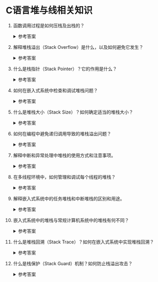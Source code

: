 C语言堆与线相关知识
===

1. 函数调用过程是如何压栈及出栈的？

    <details>
      <summary>参考答案</summary>

      每个函数都有一段空间，存储其入参、本地变量及其它临时变量（如函数返回地址等），该段空间称为函数调用栈(call stack)。调用栈是一个栈数据结构，其维护由程序自行处理。
      函数调用过程的压栈、出栈的具体操作与操作系统及CPU架构相关，下面介绍一般过程：
      1. 保存寄存器中的函数返回地址（caller的下一条语句的执行地址）、栈顶地址到栈上
      2. 栈顶指针偏移（由高地址向低地址移动）
      3. 入参压栈
      4. 局部变量压栈
      5. 执行函数代码
      6. 退出时恢复caller的函数返回地址、栈顶指针地址到寄存器中

      参考资料：
      - [C语言中的"函数调用栈"一定要弄懂！](https://z.itpub.net/article/detail/50503CAA1CDDA808A925D5758BD1B0A4)
      - [call stack](https://en.wikipedia.org/wiki/Call_stack)
      - [Stack frames](https://people.cs.rutgers.edu/~pxk/419/notes/frames.html)
      - [A Guide to ARM64 / AArch64 Assembly on Linux with Shellcodes and Cryptography](https://modexp.wordpress.com/2018/10/30/arm64-assembly/)
    </details>

2. 解释堆栈溢出（Stack Overflow）是什么，以及如何避免它发生？
   <details>
      <summary>参考答案</summary>

      堆栈溢出（Stack Overflow）是一种常见的编程错误，指的是当一个程序在执行过程中使用了太多的堆栈空间，导致堆栈内存溢出，无法继续正常执行。

      堆栈溢出通常发生在以下几种情况下：

      1. 递归调用：递归函数在没有正确的终止条件或者递归深度过大的情况下，会导致堆栈溢出。每次递归调用都会创建一个新的堆栈帧，当递归深度过大时，堆栈空间会被耗尽。
      2. 大规模的局部变量：如果一个函数中定义了过多的局部变量，这些变量会占用大量的堆栈空间，导致堆栈溢出。

      为了避免堆栈溢出，可以采取以下几种措施：

      1. 优化递归算法：确保递归函数有正确的终止条件，避免无限递归。可以考虑使用迭代代替递归，或者采用尾递归优化等技术减少堆栈空间的使用。
      2. 减少局部变量的使用：尽量避免在函数中定义过多的局部变量，可以考虑将一些变量声明为全局变量或静态变量，或者使用动态内存分配（如堆内存）来存储大规模的数据。
      3. 增加堆栈空间的限制：在某些编程语言中，可以通过配置编译器或运行时环境来增加堆栈的大小限制，以便为程序提供更多的堆栈空间。
      4. 使用动态内存分配：对于需要大量内存的操作，可以考虑使用动态内存分配（如malloc或new）来分配堆内存，而不是使用堆栈空间。
      5. 代码审查和测试：进行代码审查和全面的测试，以发现潜在的堆栈溢出问题。尽早发现并修复这些问题可以避免在运行时出现堆栈溢出错误。

    </details>

3. 什么是栈指针（Stack Pointer）？它的作用是什么？
   <details>
      <summary>参考答案</summary>

      栈指针（Stack Pointer）是一种特殊的指针，用于指示程序在执行过程中的当前堆栈位置。它指向堆栈顶部或下一个可用的堆栈位置。栈指针的具体实现方式依赖于硬件架构和操作系统。

      栈指针在程序执行期间起到了关键作用，用于维护函数调用和局部变量的管理。它具有以下几个主要的作用：
      1. 函数调用：当一个函数被调用时，当前函数的返回地址和其他相关的上下文信息（如参数值等）会被推入堆栈中，栈指针会相应地向下（低地址）移动。
      2. 局部变量的分配和释放：当函数中定义局部变量时，这些变量的空间会在堆栈中被分配。栈指针会根据变量的大小移动到适当的位置来为局部变量分配内存。当函数执行完毕或局部变量不再需要时，栈指针会回退到前一个位置，释放相应的内存空间。
      3. 堆栈帧的管理：每当一个函数被调用时，一个新的堆栈帧（stack frame）会被创建并被推入堆栈中。堆栈帧包含了函数的参数、局部变量和返回地址等信息。栈指针用于定位当前堆栈帧的位置，以便正确地管理函数调用和返回。

    </details>

4. 如何在嵌入式系统中检查和调试堆栈问题？
    <details>
      <summary>参考答案</summary>

    在嵌入式系统中检查和调试堆栈问题可以采用以下方法：
    1. 使用日志和调试输出：通过在关键位置插入日志语句或调试输出语句，记录堆栈状态和相关信息，以便跟踪问题。可以使用串口输出、调试端口或其他适配的输出方式来查看日志。
    2. 堆栈监视器：某些嵌入式系统提供硬件或软件堆栈监视器。这些监视器可以实时监测堆栈的状态，包括栈指针的变化和堆栈溢出。具体实现和使用方法会根据嵌入式系统的硬件和工具链而有所不同。
    3. 断言（Assertions）：在关键位置使用断言来检查堆栈状态是否符合预期。断言是一种在代码中插入的检查语句，如果条件不满足，则会触发断言失败，进而中断程序执行，以便进行调试。
    4. 动态内存分析工具：使用适用于嵌入式系统的动态内存分析工具可以帮助检测和调试堆栈问题，例如MemCheck、Valgrind等。这些工具可以跟踪内存分配和释放操作，检测内存泄漏和堆栈溢出等问题。
    5. 静态代码分析工具：使用静态代码分析工具可以检查代码中的潜在堆栈问题，例如递归调用没有终止条件、局部变量超出作用域等。常用的静态代码分析工具包括Lint工具。
    6. 使用硬件调试器：连接硬件调试器可以提供更详细和准确的堆栈信息。通过硬件调试器，可以实时查看和修改栈指针的值，观察堆栈帧的状态，并跟踪函数调用和返回的路径。

    需要注意的是，出于信息安全考虑，第1种方法需要关注是否会涉及敏感信息及软件安全。
    </details>

5. 什么是堆栈大小（Stack Size）？如何确定适当的堆栈大小？
    <details>
      <summary>参考答案</summary>

    堆栈大小（Stack Size）是指为程序执行期间所需的堆栈空间分配的大小。堆栈用于存储函数调用、局部变量和其他相关的上下文信息。以下是确定适当的堆栈大小的一些常用方法：

    1. 了解系统需求：首先需要了解程序的需求和特性。不同的应用程序可能具有不同的堆栈需求，取决于函数调用深度、局部变量的数量和大小等因素。
    2. 静态分析：对于已经编写的程序，可以通过静态分析工具或代码审查来估计堆栈使用情况。这涉及检查函数调用和递归深度、局部变量的大小以及递归调用终止条件等。
    3. 基于经验值：经验是确定堆栈大小的重要参考。对于特定的嵌入式平台和应用程序类型，可能存在一些通用的经验值。可以向嵌入式社区、厂商文档或其他开发者寻求建议。
    4. 测试和验证：在实际运行程序之前，可以进行堆栈大小的测试和验证。可以模拟程序的典型执行路径，并监测堆栈的使用情况。如果堆栈使用接近或超过堆栈大小限制，就需要增加堆栈大小。
    5. 迭代优化：堆栈大小的确定可能需要进行多次迭代和优化。在实际运行程序后，可以监测堆栈使用情况并根据需要进行调整，以平衡堆栈大小和系统资源的利用。

    需要注意的是，堆栈大小的设置应该考虑到系统的内存限制和其他资源需求。过大的堆栈大小可能占用过多的内存，而过小的堆栈大小可能导致堆栈溢出错误。最佳的堆栈大小是根据具体的应用程序和嵌入式系统进行调整的，没有一种通用的方法适用于所有情况。因此，根据特定应用的需求和硬件平台的限制，确定适当的堆栈大小非常重要。
    </details>
    
6. 如何在编程中避免递归调用导致的堆栈溢出问题？
    <details>
      <summary>参考答案</summary>

    要在编程中避免递归调用导致的堆栈溢出问题，可以采取以下方法：
    1. `迭代替代递归`：将递归算法改写为迭代算法，使用循环结构代替递归函数的调用。迭代通常需要较少的堆栈空间，并且可以有效避免堆栈溢出问题。
    2. `尾递归优化`：如果递归函数的最后一个操作是递归调用，并且递归调用的返回值是当前函数的返回值，那么可以将递归优化为尾递归。尾递归优化可以使得递归函数在每次递归调用时重用相同的堆栈帧，从而避免堆栈溢出。
    3. `限制递归深度`：在递归函数中设置递归深度的上限，以避免无限递归导致堆栈溢出。这可以通过在递归函数中添加计数器或者使用条件判断来实现。
    4. `使用动态内存分配`：如果递归算法的堆栈深度无法预测，可以考虑使用动态内存分配来代替堆栈空间。通过使用堆上的内存，可以避免堆栈的限制。
    5. `使用迭代器或生成器`：对于一些需要遍历或处理递归数据结构的问题，可以考虑使用迭代器或生成器来实现。迭代器和生成器提供了一种迭代访问数据的方式，而不需要显式的递归调用，从而避免了堆栈溢出的问题。

    </details>
  
7. 解释中断和异常处理中堆栈的使用方式和注意事项。
    <details>
      <summary>参考答案</summary>

      在计算机系统中，中断和异常处理是处理与正常程序执行流程不同的情况的机制。在这些情况下，系统需要保存当前正在执行的程序的上下文信息，以便在处理完中断或异常后能够恢复到正常执行流程。堆栈在中断和异常处理中起着重要的作用，用于保存和恢复程序的上下文信息。

      当中断或异常发生时，处理器会自动保存当前正在执行的程序的上下文信息到堆栈中。这包括程序计数器（保存当前指令的地址）、寄存器状态和其他相关信息。然后，处理器会跳转到中断或异常处理程序，该程序会执行与中断或异常相关的操作。
      
      在处理程序执行期间，堆栈用于保存处理程序的局部变量和临时数据。这些数据可以通过堆栈指针进行访问。当处理程序完成时，处理器从堆栈中恢复先前保存的上下文信息，包括程序计数器和寄存器状态，以便继续执行被中断或异常中断的程序。
      使用堆栈进行中断和异常处理时，需要注意以下几点：
      1. `堆栈大小`：为了确保堆栈能够容纳所有需要保存的上下文信息和处理程序的局部变量，堆栈的大小应该足够大。否则，可能会发生堆栈溢出的情况，导致数据丢失或系统崩溃。
      2. `堆栈指针管理`：堆栈指针是用于访问堆栈数据的重要指针。在中断和异常处理期间，必须正确地管理堆栈指针，确保保存和恢复上下文信息的正确性。
      3. `中断和异常处理的嵌套`：当系统出现多个中断或异常同时发生时，可能会发生处理程序的嵌套执行。在这种情况下，必须正确地保存和恢复多个处理程序的上下文信息，以避免数据丢失或处理错误。
    </details>

8.  在多线程环境中，如何管理和调试每个线程的堆栈？
    <details>
      <summary>参考答案</summary>

      在多线程环境中，每个线程都有自己的堆栈，用于保存线程的局部变量和执行状态。下面是一些常用的方法和参考链接，可以帮助管理和调试每个线程的堆栈：
      1. `调试器`：使用调试器是一种常见的方法，可以管理和调试每个线程的堆栈。调试器可以让你暂停线程的执行并检查其堆栈，查看局部变量、函数调用链和执行路径。常用的调试器包括GDB（GNU Debugger）和LLDB（LLVM Debugger）等。你可以通过调试器的命令和功能来管理和分析每个线程的堆栈。
      2. `栈跟踪`：栈跟踪是一种技术，用于获取当前线程的堆栈信息。通过在代码中插入栈跟踪代码或使用栈跟踪函数，可以获取每个线程的堆栈信息并输出到日志或终端。这样可以帮助你了解每个线程的执行路径和调用关系。具体的栈跟踪方法和函数库可能会依赖于所使用的编程语言和开发环境。
      3. `性能分析工具`：性能分析工具通常提供了监测和分析多线程应用程序的功能，包括堆栈分析。这些工具可以帮助你收集线程的执行信息和堆栈信息，并提供可视化界面来分析每个线程的堆栈情况。一些常用的性能分析工具包括perf、Intel VTune、Java VisualVM等。

      参考资料：
      - [Linux Performance](https://www.brendangregg.com/linuxperf.html)
    </details>
  
9.  解释嵌入式系统中的任务堆栈和中断堆栈的区别和用途。
    <details>
      <summary>参考答案</summary>

      1. 任务堆栈（Task Stack）是用于管理嵌入式系统中任务（或线程）执行的堆栈。每个任务都有自己的任务堆栈，用于保存任务的局部变量、函数调用信息和执行状态。任务堆栈的大小通常在任务创建时指定，并根据任务的需求进行调整。任务堆栈的主要作用是支持任务之间的切换和保存任务的执行上下文，以便能够在任务切换时恢复到上一个任务的执行状态。
      2. 中断堆栈（Interrupt Stack）是用于管理处理器中断和异常处理的堆栈。当中断或异常发生时，处理器会自动切换到中断堆栈，并保存当前执行的程序的上下文信息。中断堆栈用于保存中断或异常处理程序的局部变量、函数调用信息和执行状态。与任务堆栈不同，中断堆栈的大小通常是固定的，并且由硬件或操作系统预先定义。中断堆栈的目的是支持中断处理程序的执行，并确保在处理完中断或异常后能够返回到原来的程序执行位置。

      区别：
      3. 任务堆栈用于管理任务（或线程）的执行，而中断堆栈用于处理中断和异常。
      4. 任务堆栈由操作系统或任务调度器进行管理，而中断堆栈由处理器和中断控制器进行管理。
      5. 任务堆栈的大小可变，而中断堆栈的大小通常是固定的。
    </details>

10. 嵌入式系统中的堆栈与常规计算机系统中的堆栈有何不同？
    <details>
      <summary>参考答案</summary>

      1. `大小和固定性`：嵌入式系统中的堆栈通常具有固定的大小，这是为了确保在资源受限的环境下有效地管理内存。这些固定大小的堆栈是在系统初始化时预先分配的，并且无法在运行时进行动态调整。而在常规计算机系统中，堆栈的大小通常是动态分配的，可以根据需要进行调整。
      2. `分配方式`：在嵌入式系统中，堆栈的分配通常是静态的。也就是说，每个任务或线程都会被分配一个固定大小的堆栈空间，这样可以确保每个任务都有足够的内存来保存局部变量和执行状态。而在常规计算机系统中，堆栈的分配是动态的，堆栈空间会随着函数调用的深度动态增长和收缩。
      3. `上下文切换`：嵌入式系统中的上下文切换通常是由操作系统或任务调度器进行管理。当一个任务被挂起，另一个任务开始执行时，任务的上下文信息（包括堆栈指针、寄存器状态等）会被保存和恢复。而在常规计算机系统中，上下文切换通常是由操作系统内核负责管理，包括保存和恢复堆栈、寄存器等信息。
      4. `堆栈大小限制`：由于嵌入式系统往往具有有限的资源，堆栈大小限制会更加严格。过大的堆栈可能导致内存消耗过多，而过小的堆栈可能导致堆栈溢出。因此，在嵌入式系统中需要仔细管理和配置堆栈大小，以适应系统的需求和资源限制。
    </details>

11. 什么是堆栈回溯（Stack Trace）？如何在嵌入式系统中实现堆栈回溯？
    <details>
      <summary>参考答案</summary>

      堆栈回溯（Stack Trace）是一种技术，用于获取当前执行线程或进程的堆栈信息。它记录了函数调用链的顺序，包括每个函数的调用关系和返回地址。堆栈回溯可以提供有关程序执行路径和函数调用序列的详细信息，对于调试和错误排查非常有用。
      在嵌入式系统中，实现堆栈回溯可能会受到一些限制，因为嵌入式系统 __通常具有资源受限和实时性要求__。以下是一些常见的方法用于在嵌入式系统中实现堆栈回溯：
      1. `编译器支持`：某些嵌入式编译器可能提供了堆栈回溯的支持。通过在编译器选项中启用堆栈回溯功能，可以生成包含符号信息的可执行文件。这样，当发生错误时，可以使用特定的工具（如调试器）来提取堆栈回溯信息并分析问题。
      2. `符号表和map文件`：在编译嵌入式应用程序时，生成符号表和map文件是一种常见的做法。符号表中包含了函数名称、变量名称和其对应的地址等信息。map文件提供了程序代码和数据在内存中的分布信息。这些文件可以用于在运行时解析堆栈信息，从而获得堆栈回溯。
      3. `手动堆栈跟踪`：在特定的关键代码段或错误处理函数中，你可以手动记录堆栈信息。通过在代码中插入适当的跟踪函数或宏，可以获取堆栈的调用链和返回地址。这些信息可以记录到日志文件或其他存储介质中，以供后续分析和排查问题时使用。
    </details>

12. 什么是栈保护（Stack Guard）机制？如何防止栈溢出攻击？
    <details>
      <summary>参考答案</summary>

      栈保护机制旨在检测和防止栈溢出攻击。它通过在堆栈上放置特定的保护值或使用其他技术来监测堆栈的完整性。当检测到栈被破坏或溢出时，栈保护机制会触发异常或中断，阻止恶意代码的执行。以下是一些常见的栈保护机制和防止栈溢出攻击的方法：
      1. `栈保护位（Stack Canary）`：栈保护位是一种常见的栈保护机制。在函数的栈帧中，将一个特殊的随机值（称为栈保护位或栈哨兵）放置在返回地址之前。函数执行完毕时，会检查栈保护位是否被修改。如果栈保护位的值被修改，说明栈溢出发生了，程序将终止执行。
      2. `栈溢出检测技术`：一些编程语言和编译器提供了栈溢出检测技术。例如，使用栈溢出检测函数（如canary函数）或编译选项（如-fstack-protector）可以在运行时检测栈溢出，并采取相应的防护措施。
      3. `内存布局随机化（ASLR）`：ASLR 是一种安全机制，通过随机化程序的内存布局来增加攻击者的难度。通过随机化堆栈的地址，攻击者无法准确预测栈的位置和布局，从而降低栈溢出攻击的成功率。
      4. `安全编程实践`：编写安全的代码是防止栈溢出攻击的关键。使用安全的字符串处理函数，避免缓冲区溢出，限制用户输入的长度等都是重要的安全编程实践。

      参考资料:
      - [Stack smashing protection](https://gcc.gnu.org/onlinedocs/gccint/Stack-Smashing-Protection.html)
    </details>